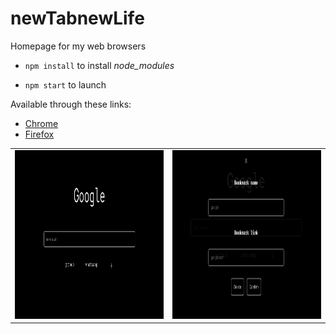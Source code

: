 # newTabnewLife

Homepage for my web browsers

- `npm install` to install <em>node_modules</em>

- `npm start` to launch

Available through these links:
- <a href="https://chrome.google.com/webstore/detail/new-tab-new-life/ioddealhffmemabgpnchhplpkknbfemk?hl=it&authuser=0">Chrome</a>
- <a href="https://addons.mozilla.org/it/firefox/addon/newtabnewlife/?utm_source=addons.mozilla.org&utm_medium=referral&utm_content=search">Firefox</a>
<p align="center">
<table>
  <tr> 
    <td>
    <img src="./assets/img/pagePreview.png" width=440px height=270px />
    </td>
    <td>
  <img src="./assets/img/pagePreview2.png"  width=440px  height=270px />
    </td>
  </tr>
  </p>
